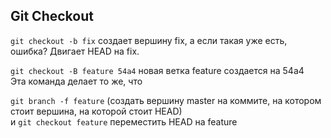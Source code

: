 ## Git Checkout
`git checkout -b fix`  создает вершину fix, а если такая уже есть, ошибка? Двигает HEAD на fix.  

`git checkout -B feature 54a4` новая ветка feature создается на 54a4  
Эта команда делает то же, что  

`git branch -f feature` (создать вершину master на коммите, на котором стоит вершина, на которой стоит HEAD)  
и `git checkout feature` переместить HEAD на feature